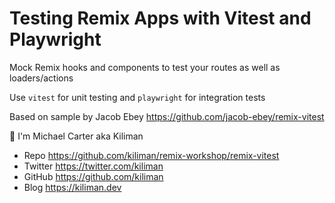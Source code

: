 # Testing Remix Apps with Vitest and Playwright

Mock Remix hooks and components to test your routes as well as loaders/actions

Use `vitest` for unit testing and `playwright` for integration tests

Based on sample by Jacob Ebey https://github.com/jacob-ebey/remix-vitest

👋 I'm Michael Carter aka Kiliman

- Repo https://github.com/kiliman/remix-workshop/remix-vitest
- Twitter https://twitter.com/kiliman
- GitHub https://github.com/kiliman
- Blog https://kiliman.dev
